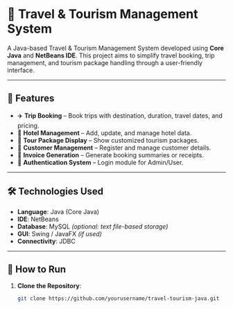 # 🧳 Travel & Tourism Management System

A Java-based Travel & Tourism Management System developed using **Core Java** and **NetBeans IDE**. This project aims to simplify travel booking, trip management, and tourism package handling through a user-friendly interface.

---

## 🌟 Features

- ✈️ **Trip Booking** – Book trips with destination, duration, travel dates, and pricing.
- 🏨 **Hotel Management** – Add, update, and manage hotel data.
- 🧭 **Tour Package Display** – Show customized tourism packages.
- 👤 **Customer Management** – Register and manage customer details.
- 🧾 **Invoice Generation** – Generate booking summaries or receipts.
- 🔐 **Authentication System** – Login module for Admin/User.

---

## 🛠️ Technologies Used

- **Language**: Java (Core Java)
- **IDE**: NetBeans
- **Database**: MySQL *(optional: text file-based storage)*
- **GUI**: Swing / JavaFX *(if used)*
- **Connectivity**: JDBC

---

## 🚀 How to Run

1. **Clone the Repository**:
   ```bash
   git clone https://github.com/yourusername/travel-tourism-java.git
